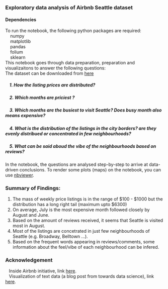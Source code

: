 ### Exploratory data analysis of Airbnb Seattle dataset
#### Dependencies
To run the notebook, the following python packages are required:<br />
   &nbsp;&nbsp;&nbsp; numpy <br />
   &nbsp;&nbsp;&nbsp;     matplotlib <br />
   &nbsp;&nbsp;&nbsp;     pandas <br />
   &nbsp;&nbsp;&nbsp;    folium <br />
   &nbsp;&nbsp;&nbsp;     sklearn <br />
This notebook goes through data preparation, preparation and visualizaitons to answer the following questions: <br />
The dataset can be downloaded from [here](https://www.kaggle.com/airbnb/seattle/data)

##### &nbsp;&nbsp;&nbsp; 1. How the listing prices are distributed?
##### &nbsp;&nbsp;&nbsp; 2. Which months are priciest ?
##### &nbsp;&nbsp;&nbsp; 3. Which months are the busiest to visit Seattle? Does busy month also means expensive?
##### &nbsp;&nbsp;&nbsp; 4. What is the distribution of the listings in the city borders? are they evenly distribued or concentrated in few neighbourhoods?
##### &nbsp;&nbsp;&nbsp; 5. What can be said aboud the vibe of the neighbourhoods based on reviews?
In the notebook, the questions are analysed step-by-step to arrive at data-driven conclusions.
To render some plots (maps) on the notebook, you can use [nbviewer](http://nbviewer.org/). 
### Summary of Findings:
1. The mass of weekly price listings is in the range of $100 - $1000 but the distribution has a long right tail (maximum upto $6300) <br />
2. On average, July is the most expensive month followed closely by August and June. <br />
3. Based on the amount of reviews received, it seems that Seattle is visited most in August. <br />
4. Most of the listings are concetrated in just few neighbourhoods of Seattle (e.g. Broadway, Belltown ...). <br />
5. Based on the frequent words appearing in reviews/comments, some information about the feel/vibe of each neighbourhood can be infered. <br />
### Acknowledgement
&nbsp;&nbsp; Inside Airbnb initiative, link [here](http://insideairbnb.com/about.html). <br />
&nbsp;&nbsp; Visualization of text data (a blog post from towards data science), link [here](https://towardsdatascience.com/a-complete-exploratory-data-analysis-and-visualization-for-text-data-29fb1b96fb6a). <br />

